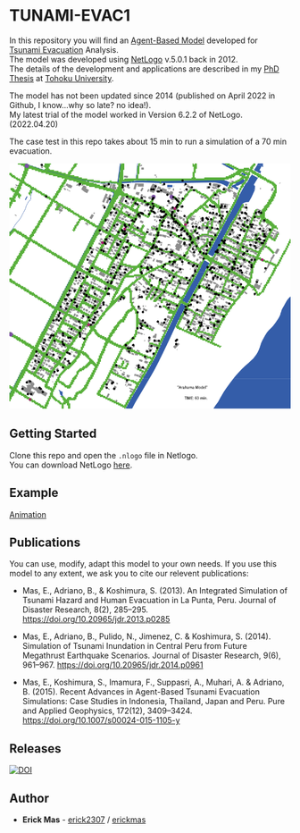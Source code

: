 # TUNAMI-EVAC1

In this repository you will find an [Agent-Based Model](https://en.wikipedia.org/wiki/Agent-based_model) developed for [Tsunami Evacuation](https://link.springer.com/article/10.1007/s00024-015-1105-y) Analysis.  
The model was developed using [NetLogo](https://ccl.northwestern.edu/netlogo/) v.5.0.1 back in 2012.  
The details of the development and applications are described in my [PhD Thesis](/resources/PhD_Thesis_ErickMas.pdf) at [Tohoku University](http://www.tohoku.ac.jp/en/).  

The model has not been updated since 2014 (published on April 2022 in Github, I know...why so late? no idea!).  
My latest trial of the model worked in Version 6.2.2 of NetLogo. (2022.04.20)

The case test in this repo takes about 15 min to run a simulation of a 70 min evacuation.

![Snapshot](Output/0K_3600.png?raw=true "Snapshot")

## Getting Started

Clone this repo and open the `.nlogo` file in Netlogo.  
You can download NetLogo [here](https://ccl.northwestern.edu/netlogo/download.shtml).

## Example

[Animation](http://www.regid.irides.tohoku.ac.jp/erick/repository/netlogo/Model67.mp4)

## Publications

You can use, modify, adapt this model to your own needs. If you use this model to any extent, we ask you to cite our relevent publications:

+ Mas, E., Adriano, B., & Koshimura, S. (2013). An Integrated Simulation of Tsunami Hazard and Human Evacuation in La Punta, Peru. Journal of Disaster Research, 8(2), 285–295. https://doi.org/10.20965/jdr.2013.p0285

+ Mas, E., Adriano, B., Pulido, N., Jimenez, C. & Koshimura, S. (2014). Simulation of Tsunami Inundation in Central Peru from Future Megathrust Earthquake Scenarios. Journal of Disaster Research, 9(6), 961–967. https://doi.org/10.20965/jdr.2014.p0961

+  Mas, E., Koshimura, S., Imamura, F., Suppasri, A., Muhari, A. & Adriano, B. (2015). Recent Advances in Agent-Based Tsunami Evacuation Simulations: Case Studies in Indonesia, Thailand, Japan and Peru. Pure and Applied Geophysics, 172(12), 3409–3424. https://doi.org/10.1007/s00024-015-1105-y

## Releases

[![DOI](https://zenodo.org/badge/483123627.svg)](https://zenodo.org/badge/latestdoi/483123627)

## Author

* **Erick Mas** - [erick2307](https://github.com/erick2307) / [erickmas](https://erickmas.wordpress.com/)
